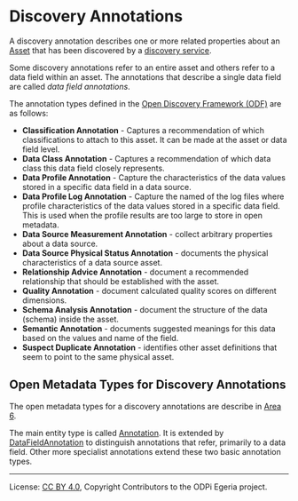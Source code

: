 <!-- SPDX-License-Identifier: CC-BY-4.0 -->
<!-- Copyright Contributors to the ODPi Egeria project. -->

# Discovery Annotations

A discovery annotation describes one or more related properties about an
[Asset](/egeria-docs/concepts/asset) that has been
discovered by a [discovery service](discovery-service.md).

Some discovery annotations refer to an entire asset and others refer to a data field within
an asset.   The annotations that describe a single data field are called *data field annotations*.

The annotation types defined in the  [Open Discovery Framework (ODF)](/egeria-docs/frameworks/odf/overview) are as follows:

* **Classification Annotation** - Captures a recommendation of which classifications to
  attach to this asset.  It can be made at the asset or data field level.
* **Data Class Annotation** - Captures a recommendation of which data class this data field
  closely represents.
* **Data Profile Annotation** - Capture the characteristics of the data values stored in a specific
  data field in a data source.
* **Data Profile Log Annotation** - Capture the named of the log files where profile
  characteristics of the data values stored in a specific data field.  This is used when the profile
  results are too large to store in open metadata.
* **Data Source Measurement Annotation** - collect arbitrary properties about a data source.
* **Data Source Physical Status Annotation** - documents the physical characteristics of a data source asset.
* **Relationship Advice Annotation** - document a recommended relationship that should be established with
  the asset.
* **Quality Annotation** - document calculated quality scores on different dimensions.
* **Schema Analysis Annotation** - document the structure of the data (schema) inside the asset.
* **Semantic Annotation** - documents suggested meanings for this data based on the values and name
  of the field.
* **Suspect Duplicate Annotation** - identifies other asset definitions that seem to point to the same physical
  asset.

## Open Metadata Types for Discovery Annotations

The open metadata types for a discovery annotations are describe in
[Area 6](/egeria-docs/types/6).

The main entity type is called
[Annotation](/egeria-docs/types/6/0610-Annotations).
It is extended by
[DataFieldAnnotation](/egeria-docs/types/6/0617-Data-Field-Analysis.md)
to distinguish annotations that refer, primarily to a data field.
Other more specialist annotations extend these two basic annotation types.



----
License: [CC BY 4.0](https://creativecommons.org/licenses/by/4.0/),
Copyright Contributors to the ODPi Egeria project.